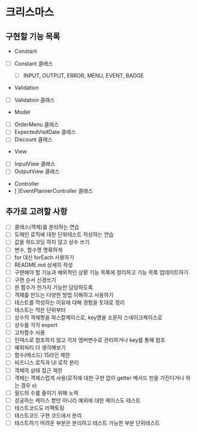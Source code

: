 # 크리스마스

## 구현할 기능 목록

- Constant
- [ ] Constant 클래스

  - [ ] INPUT, OUTPUT, ERROR, MENU, EVENT, BADGE

- Validation
- [ ] Validation 클래스

- Model
- [ ] OrderMenu 클래스
- [ ] ExpectedVisitDate 클래스
- [ ] Discount 클래스

- View
- [ ] InputView 클래스
- [ ] OutputView 클래스

- Controller
- [ ]EventPlannerController 클래스

## 추가로 고려할 사항

- [ ] 클래스(객체)를 분리하는 연습
- [ ] 도메인 로직에 대한 단위테스트 작성하는 연습
- [ ] 값을 하드코딩 하지 않고 상수 쓰기
- [ ] 변수, 함수명 명확하게
- [ ] for 대신 forEach 사용하기
- [ ] README.md 상세히 작성
- [ ] 구현해야 할 기능과 예외적인 상황 기능 목록에 정리하고 기능 목록 업데이트하기
- [ ] 구현 순서 신경쓰기
- [ ] 한 함수가 한가지 기능만 담당하도록
- [ ] 객체를 만드는 다양한 방법 이해하고 사용하기
- [ ] 테스트를 작성하는 이유에 대해 경험을 토대로 정리
- [ ] 테스트는 작은 단위부터
- [ ] 상수의 객체명을 파스칼케이스로, key명을 소문자 스네이크케이스로
- [ ] 상수를 각각 export
- [ ] 고차함수 사용
- [ ] 인덱스로 참조하지 않고 각자 멤버변수로 관리하거나 key를 통해 참조
- [ ] 예외처리 더 생각해보기
- [ ] 함수(메소드) 15라인 제한
- [ ] 비즈니스 로직과 UI 로직 분리
- [ ] 객체의 상태 접근 제한
- [ ] 객체는 객체스럽게 사용(로직에 대한 구현 없이 getter 메서드 만을 가진다거나 하는 경우 x)
- [ ] 필드의 수를 줄이기 위해 노력
- [ ] 성공하는 케이스 뿐만 아니라 예외에 대한 케이스도 테스트
- [ ] 테스트코드도 리팩토링
- [ ] 테스트코드 구현 코드에서 분리
- [ ] 테스트하기 어려운 부분은 분리하고 테스트 가능한 부분 단위테스트
